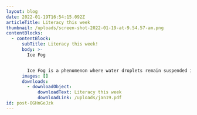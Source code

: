 ```yaml
---
layout: blog
date: 2022-01-19T16:54:15.092Z
articleTitle: Literacy this week
thumbnail: /uploads/screen-shot-2022-01-19-at-9.54.57-am.png
contentBlocks:
  - contentBlock:
      subTitle: Literacy this week!
      body: >-
        Ice Fog


        Ice Fog is a phenomenon where water droplets remain suspended in a dense cold pressure system creating a thick ominous cloud or mist that lingers over the lower warmer surfaces.
      images: []
      downloads:
        - downloadObject:
            downloadText: Literacy this week
            downloadLink: /uploads/jan19.pdf
id: post-OGHnGeJzk
---
```

